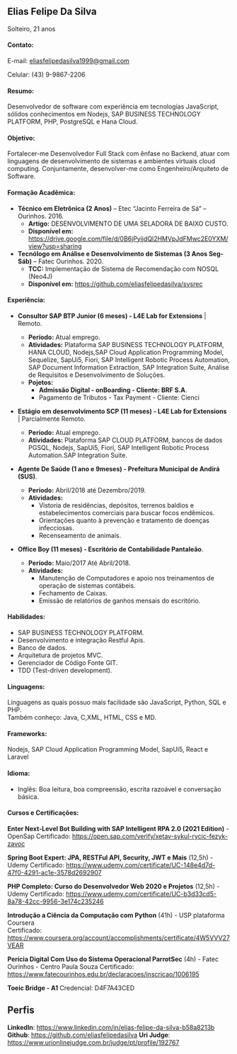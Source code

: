 ## Elias Felipe Da Silva
Solteiro, 21 anos  
#### Contato:
 

E-mail: eliasfelipedasilva1999@gmail.com 

Celular: (43) 9-9867-2206


#### Resumo:
Desenvolvedor de software com experiência em tecnologias JavaScript, sólidos conhecimentos em Nodejs, SAP BUSINESS TECHNOLOGY PLATFORM, PHP, PostgreSQL e Hana Cloud.

#### Objetivo:
Fortalecer-me Desenvolvedor Full Stack com ênfase no Backend, atuar com linguagens de desenvolvimento de sistemas e ambientes virtuais cloud computing.
Conjuntamente, desenvolver-me como Engenheiro/Arquiteto de Software.

#### Formação Acadêmica:
- **Técnico em Eletrônica (2 Anos)** – Etec “Jacinto Ferreira de Sá” – Ourinhos. 2016.
	- **Artigo:** DESENVOLVIMENTO DE UMA SELADORA DE BAIXO CUSTO.
	- **Disponível em:** https://drive.google.com/file/d/0B6jPyijdQl2HMVpJdFMwc2E0YXM/view?usp=sharing
- **Tecnólogo em Análise e Desenvolvimento de Sistemas (3 Anos Seg-Sáb)** – Fatec Ourinhos. 2020.
	- **TCC:** Implementação de Sistema de Recomendação com NOSQL (Neo4J) 
	- **Disponível em:** https://github.com/eliasfelipedasilva/sysrec

#### Experiência:
- **Consultor SAP BTP Junior (6 meses)  - L4E Lab for Extensions** |  Remoto.
	* **Período:** Atual emprego.
	* **Atividades:** Plataforma SAP BUSINESS TECHNOLOGY PLATFORM, HANA CLOUD, Nodejs,SAP Cloud Application Programming Model, Sequelize, SapUi5, Fiori, SAP Intelligent Robotic Process Automation, SAP Document Information Extraction, SAP Integration Suite, Análise de Requisitos e Desenvolvimento de Soluções.
	* **Pojetos:**
		* **Admissão Digital - onBoarding - Cliente: BRF S.A**.
		* Pagamento de Tributos - Tax Payment - Cliente: Cienci

- **Estágio em desenvolvimento SCP (11 meses)  - L4E Lab for Extensions** | Parcialmente Remoto.
	* **Período:** Atual emprego.
	* **Atividades:** Plataforma SAP CLOUD PLATFORM, bancos de dados PGSQL, Nodejs, SapUi5, Fiori, SAP Intelligent Robotic Process Automation.SAP Integration Suite.
	
- **Agente De Saúde (1 ano e 9meses)  - Prefeitura Municipal de Andirá (SUS)**.
	* **Período:** Abril/2018 até Dezembro/2019.
	* **Atividades:** 
		* Vistoria de residências, depósitos, terrenos baldios e estabelecimentos comerciais para buscar focos endêmicos.
		* Orientações quanto à prevenção e tratamento de doenças infecciosas.
		* Recenseamento de animais.

- **Office Boy (11 meses) - Escritório de Contabilidade Pantaleão**. 
	* **Período:** Maio/2017 Até Abril/2018. 
	* **Atividades:** 
		* Manutenção de Computadores e apoio nos treinamentos de operação de sistemas contábeis.
		* Fechamento de Caixas.
		* Emissão de relatórios de ganhos mensais do escritório.
		
#### Habilidades: 
- SAP BUSINESS TECHNOLOGY PLATFORM.
- Desenvolvimento e integração Restful Apis.
- Banco de dados.
- Arquitetura de projetos MVC.
- Gerenciador de Código Fonte GIT.
- TDD (Test-driven development).

#### Linguagens: 
Linguagens as quais possuo mais facilidade são JavaScript, Python, SQL e PHP.   
Também conheço: Java, C,XML, HTML, CSS e MD.

#### Frameworks: 
Nodejs, SAP Cloud Application Programming Model, SapUi5, React e Laravel

#### Idioma:
- Inglês: Boa leitura, boa compreensão, escrita razoável e conversação básica.
		
#### Cursos e Certificações:
**Enter Next-Level Bot Building with SAP Intelligent RPA 2.0 (2021 Edition)** - OpenSap
Certificado: https://open.sap.com/verify/xetav-sykul-rycic-fezyk-zavoc

**Spring Boot Expert: JPA, RESTFul API, Security, JWT e Mais** (12,5h) - Udemy
Certificado: https://www.udemy.com/certificate/UC-148e4d7d-47f0-4291-ac1e-3578d2692907

**PHP Completo: Curso do Desenvolvedor Web 2020 e Projetos** (12,5h) - Udemy
Certificado: https://www.udemy.com/certificate/UC-b3d33cd5-8a78-42cc-9956-3e174c235246 

**Introdução a Ciência da Computação com Python** (41h) - USP plataforma Coursera   
Certificado: https://www.coursera.org/account/accomplishments/certificate/4W5VVV27VEAR

**Perícia Digital Com Uso do Sistema Operacional ParrotSec** (4h) - Fatec Ourinhos - Centro Paula Souza
Certificado: https://www.fatecourinhos.edu.br/declaracoes/inscricao/1006195

**Toeic Bridge - A1**
Credencial: D4F7A43CED   

## Perfis 
**LinkedIn**: https://www.linkedin.com/in/elias-felipe-da-silva-b58a8213b  
**Github**: https://github.com/eliasfelipedasilva 
**Uri Judge**: https://www.urionlinejudge.com.br/judge/pt/profile/192767

